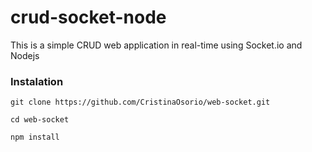# crud-socket-node

This is a simple CRUD web application in real-time using Socket.io and Nodejs

### Instalation

```
git clone https://github.com/CristinaOsorio/web-socket.git
```

```
cd web-socket
```

```
npm install
```
